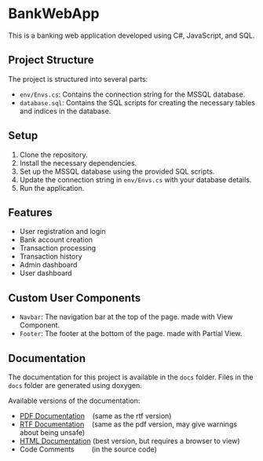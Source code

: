 ﻿# BankWebApp

This is a banking web application developed using C#, JavaScript, and SQL.

## Project Structure

The project is structured into several parts:

- `env/Envs.cs`: Contains the connection string for the MSSQL database.
- `database.sql`: Contains the SQL scripts for creating the necessary tables and indices in the database.

## Setup

1. Clone the repository.
2. Install the necessary dependencies.
3. Set up the MSSQL database using the provided SQL scripts.
4. Update the connection string in `env/Envs.cs` with your database details.
5. Run the application.

## Features

- User registration and login
- Bank account creation
- Transaction processing
- Transaction history
- Admin dashboard
- User dashboard

## Custom User Components

- `Navbar`: The navigation bar at the top of the page. made with View Component.
- `Footer`: The footer at the bottom of the page. made with Partial View.

## Documentation

The documentation for this project is available in the `docs` folder.
Files in the `docs` folder are generated using doxygen.

Available versions of the documentation:

- [PDF Documentation](./docs/documentation.pdf)&nbsp;&nbsp;&nbsp;&nbsp;(same as the rtf version)
- [RTF Documentation](./docs/rtf/refman.rtf)&nbsp;&nbsp;&nbsp;&nbsp;(same as the pdf version, may give warnings about being unsafe)
- [HTML Documentation](./docs/html/index.html)&nbsp;(best version, but requires a browser to view)
- Code Comments&nbsp;&nbsp;&nbsp;&nbsp;&nbsp;&nbsp;&nbsp;&nbsp;&nbsp;(in the source code)